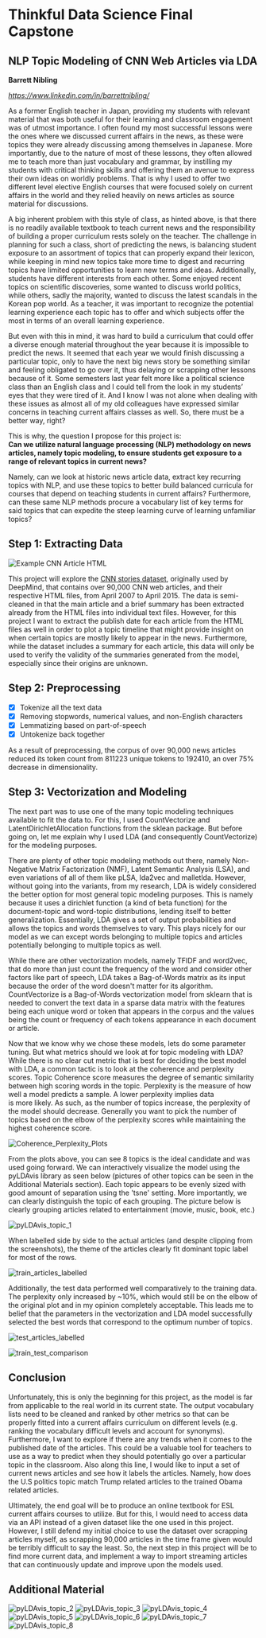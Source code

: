 # Thinkful Data Science Final Capstone
## NLP Topic Modeling of CNN Web Articles via LDA
**Barrett Nibling**

*https://www.linkedin.com/in/barrettnibling/*

As a former English teacher in Japan, providing my students with relevant material that was both useful for their learning and classroom engagement was of utmost importance. I often found my most successful lessons were the ones where we discussed current affairs in the news, as these were topics they were already discussing among themselves in Japanese. More importantly, due to the nature of most of these lessons, they often allowed me to teach more than just vocabulary and grammar, by instilling my students with critical thinking skills and offering them an avenue to express their own ideas on worldly problems. That is why I used to offer two different level elective English courses that were focused solely on current affairs in the world and they relied heavily on news articles as source material for discussions. 

A big inherent problem with this style of class, as hinted above, is that there is no readily available textbook to teach current news and the responsibility of building a proper curriculum rests solely on the teacher. The challenge in planning for such a class, short of predicting the news, is balancing student exposure to an assortment of topics that can properly expand their lexicon, while keeping in mind new topics take more time to digest and recurring topics have limited opportunities to learn new terms and ideas. Additionally, students have different interests from each other. Some enjoyed recent topics on scientific discoveries, some wanted to discuss world politics, while others, sadly the majority, wanted to discuss the latest scandals in the Korean pop world. As a teacher, it was important to recognize the potential learning experience each topic has to offer and which subjects offer the most in terms of an overall learning experience.

But even with this in mind, it was hard to build a curriculum that could offer a diverse enough material throughout the year because it is impossible to predict the news. It seemed that each year we would finish discussing a particular topic, only to have the next big news story be something similar and feeling obligated to go over it, thus delaying or scrapping other lessons because of it. Some semesters last year felt more like a political science class than an English class and I could tell from the look in my students’ eyes that they were tired of it. And I know I was not alone when dealing with these issues as almost all of my old colleagues have expressed similar concerns in teaching current affairs classes as well. So, there must be a better way, right?

This is why, the question I propose for this project is:	
**Can we utilize natural language processing (NLP) methodology on news articles, namely topic modeling, to ensure students get exposure to a range of relevant topics in current news?**

Namely, can we look at historic news article data, extract key recurring topics with NLP, and use these topics to better build balanced curricula for courses that depend on teaching students in current affairs? Furthermore, can these same NLP methods procure a vocabulary list of key terms for said topics that can expedite the steep learning curve of learning unfamiliar topics?

## Step 1: Extracting Data

![Example CNN Article HTML](misc/CNN_News_Article.png)

This project will explore the [CNN stories dataset](https://cs.nyu.edu/~kcho/DMQA/), originally used by DeepMind, that contains over 90,000 CNN web articles, and their respective HTML files, from April 2007 to April 2015. The data is semi-cleaned in that the main article and a brief summary has been extracted already from the HTML files into individual text files. However, for this project I want to extract the publish date for each article from the HTML files as well in order to plot a topic timeline that might provide insight on when certain topics are mostly likely to appear in the news. Furthermore, while the dataset includes a summary for each article, this data will only be used to verify the validity of the summaries generated from the model, especially since their origins are unknown. 


## Step 2: Preprocessing

- [x]  Tokenize all the text data
- [x]  Removing stopwords, numerical values, and non-English characters
- [x]  Lemmatizing based on part-of-speech
- [x]  Untokenize back together

As a result of preprocessing, the corpus of over 90,000 news articles reduced its token count from 811223 unique tokens to 192410, an over 75% decrease in dimensionality. 

## Step 3: Vectorization and Modeling

The next part was to use one of the many topic modeling techniques available to fit the data to. For this, I used CountVectorize and LatentDirichletAllocation functions from the sklean package. But before going on, let me explain why I used LDA (and consequently CountVectorize) for the modeling purposes.

There are plenty of other topic modeling methods out there, namely Non-Negative Matrix Factorization (NMF), Latent Semantic Analysis (LSA), and even variations of all of them like pLSA, lda2vec and malletlda. However, without going into the variants, from my research, LDA is widely considered the better option for most general topic modeling purposes. This is namely because it uses a dirichlet function (a kind of beta function) for the document-topic and word-topic distributions, lending itself to better generalization. Essentially, LDA gives a set of output probabilities and allows the topics and words themselves to vary. This plays nicely for our model as we can except words belonging to multiple topics and articles potentially belonging to multiple topics as well.

While there are other vectorization models, namely TFIDF and word2vec, that do more than just count the frequency of the word and consider other factors like part of speech, LDA takes a Bag-of-Words matrix as its input because the order of the word doesn't matter for its algorithm. CountVectorize is a Bag-of-Words vectorization model from sklearn that is needed to convert the text data in a sparse data matrix with the features being each unique word or token that appears in the corpus and the values being the count or frequency of each tokens appearance in each document or article.

Now that we know why we chose these models, lets do some parameter tuning. But what metrics should we look at for topic modeling with LDA? While there is no clear cut metric that is best for deciding the best model with LDA, a common tactic is to look at the coherence and perplexity scores. Topic Coherence score measures the degree of semantic similarity between high scoring words in the topic. Perplexity is the measure of how well a model predicts a sample. A lower perplexity implies data is more likely. As such, as the number of topics increase, the perplexity of the model should decrease. Generally you want to pick the number of topics based on the elbow of the perplexity scores while maintaining the highest coherence score. 

![Coherence_Perplexity_Plots](misc/Coherence_perplexity_plots.png)

From the plots above, you can see 8 topics is the ideal candidate and was used going forward. We can interactively visualize the model using the pyLDAvis library as seen below (pictures of other topics can be seen in the Additional Materials section). Each topic appears to be evenly sized with good amount of separation using the 'tsne' setting. More importantly, we can clearly distinguish the topic of each grouping. The picture below is clearly grouping articles related to entertainment (movie, music, book, etc.) 

![pyLDAvis_topic_1](misc/pyLDAvis_topic_1.png)

When labelled side by side to the actual articles (and despite clipping from the screenshots), the theme of the articles clearly fit dominant topic label for most of the rows. 

![train_articles_labelled](misc/train_articles_labelled.png)

Additionally, the test data performed well comparatively to the training data. The perplexity only increased by ~10%, which would still be on the elbow of the original plot and in my opinion completely acceptable. This leads me to belief that the parameters in the vectorization and LDA model successfully selected the best words that correspond to the optimum number of topics.

![test_articles_labelled](misc/test_articles_labelled.png)

![train_test_comparison](misc/train_test_comparison.png)

## Conclusion

Unfortunately, this is only the beginning for this project, as the model is far from applicable to the real world in its current state. The output vocabulary lists need to be cleaned and ranked by other metrics so that can be properly fitted into a current affairs curriculum on different levels (e.g. ranking the vocabulary difficult levels and account for synonyms). Furthermore, I want to explore if there are any trends when it comes to the published date of the articles. This could be a valuable tool for teachers to use as a way to predict when they should potentially go over a particular topic in the classroom. Also along this line, I would like to input a set of current news articles and see how it labels the articles. Namely, how does the U.S politics topic match Trump related articles to the trained Obama related articles. 

Ultimately, the end goal will be to produce an online textbook for ESL current affairs courses to utilize. But for this, I would need to access data via an API instead of a given dataset like the one used in this project. However, I still defend my initial choice to use the dataset over scrapping articles myself, as scrapping 90,000 articles in the time frame given would be terribly difficult to say the least. So, the next step in this project will be to find more current data, and implement a way to import streaming articles that can continuously update and improve upon the models used. 


## Additional Material

![pyLDAvis_topic_2](misc/pyLDAvis_topic_2.png)
![pyLDAvis_topic_3](misc/pyLDAvis_topic_3.png)
![pyLDAvis_topic_4](misc/pyLDAvis_topic_4.png)
![pyLDAvis_topic_5](misc/pyLDAvis_topic_5.png)
![pyLDAvis_topic_6](misc/pyLDAvis_topic_6.png)
![pyLDAvis_topic_7](misc/pyLDAvis_topic_7.png)
![pyLDAvis_topic_8](misc/pyLDAvis_topic_8.png)
